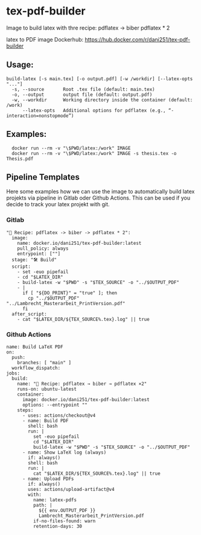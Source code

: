 # tex-pdf-builder
Image to build latex with thre recipe: pdflatex -> biber pdflatex * 2

latex to PDF image Dockerhub: https://hub.docker.com/r/dani251/tex-pdf-builder

## Usage: 
```
build-latex [-s main.tex] [-o output.pdf] [-w /workdir] [--latex-opts "..."]
  -s, --source       Root .tex file (default: main.tex)
  -o, --output       output file (default: output.pdf)
  -w, --workdir      Working directory inside the container (default: /work)
      --latex-opts   Additional options for pdflatex (e.g., “-interaction=nonstopmode”)
```
## Examples:
```
  docker run --rm -v "\$PWD/latex:/work" IMAGE
  docker run --rm -v "\$PWD/latex:/work" IMAGE -s thesis.tex -o Thesis.pdf
```

## Pipeline Templates
Here some examples how we can use the image to automatically build latex projekts via pipeline in Gitlab oder Github Actions. This can be used if you decide to
track your latex projekt with git.
### Gitlab

```
"🔨 Recipe: pdflatex -> biber -> pdflatex * 2":
  image:
    name: docker.io/dani251/tex-pdf-builder:latest
    pull_policy: always
    entrypoint: [""]
  stage: "🛠️ Build"
  script:
    - set -euo pipefail
    - cd "$LATEX_DIR"
    - build-latex -w "$PWD" -s "$TEX_SOURCE" -o "../$OUTPUT_PDF"
    - |
      if [ "${DO_PRINT}" = "true" ]; then
        cp "../$OUTPUT_PDF" "../Lambrecht_Masterarbeit_PrintVersion.pdf"
      fi
  after_script:
    - cat "$LATEX_DIR/${TEX_SOURCE%.tex}.log" || true
```

### Github Actions

```
name: Build LaTeX PDF
on:
  push:
    branches: [ "main" ]
  workflow_dispatch:
jobs:
  build:
    name: "🔨 Recipe: pdflatex → biber → pdflatex ×2"
    runs-on: ubuntu-latest
    container:
      image: docker.io/dani251/tex-pdf-builder:latest
      options: --entrypoint ""
    steps:
      - uses: actions/checkout@v4
      - name: Build PDF
        shell: bash
        run: |
          set -euo pipefail
          cd "$LATEX_DIR"
          build-latex -w "$PWD" -s "$TEX_SOURCE" -o "../$OUTPUT_PDF"
      - name: Show LaTeX log (always)
        if: always()
        shell: bash
        run: |
          cat "$LATEX_DIR/${TEX_SOURCE%.tex}.log" || true
      - name: Upload PDFs
        if: always()
        uses: actions/upload-artifact@v4
        with:
          name: latex-pdfs
          path: |
            ${{ env.OUTPUT_PDF }}
            Lambrecht_Masterarbeit_PrintVersion.pdf
          if-no-files-found: warn
          retention-days: 30

```

